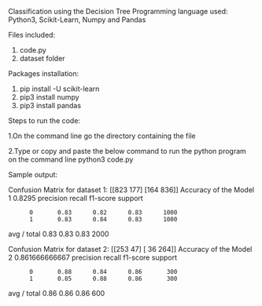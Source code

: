Classification using the Decision Tree
Programming language used: Python3, Scikit-Learn, Numpy and Pandas 

Files included:
1. code.py
2. dataset folder


Packages installation:

1. pip install -U scikit-learn
2. pip3 install numpy
3. pip3 install pandas

Steps to run the code:

1.On the command line go the directory containing the file

2.Type or copy and paste the below command to run the python program on the command line
       python3 code.py
       
Sample output:

Confusion Matrix for dataset 1:
[[823 177]
 [164 836]]
Accuracy of the Model 1
0.8295
             precision    recall  f1-score   support

          0       0.83      0.82      0.83      1000
          1       0.83      0.84      0.83      1000

avg / total       0.83      0.83      0.83      2000

Confusion Matrix  for dataset 2:
[[253  47]
 [ 36 264]]
Accuracy of the Model 2
0.861666666667
             precision    recall  f1-score   support

          0       0.88      0.84      0.86       300
          1       0.85      0.88      0.86       300

avg / total       0.86      0.86      0.86       600
